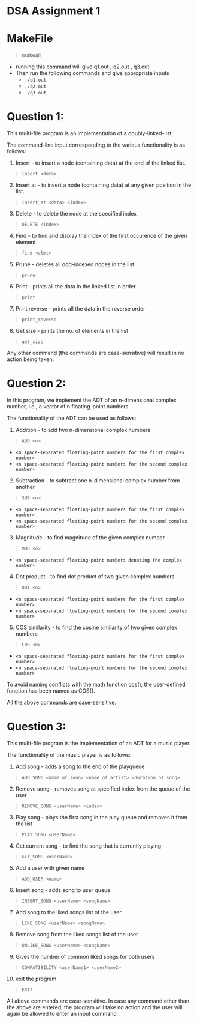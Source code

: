 # DSA Assignment 1

# MakeFile
> makeall
 - running this command will give q1.out , q2.out , q3.out
 - Then run the following commands and give appropriate inputs
    - `./q1.out`
    - `./q2.out`
    - `./q3.out`

# Question 1:
This multi-file program is an implementation of a doubly-linked-list.

The command-line input corresponding to the various functionality is as follows:

1. Insert - to insert a node (containing data) at the end of the linked list.
> `insert <data>` 
2. Insert at - to insert a node (containing data) at any given position in the list.
> `insert_at <data> <index>`
3. Delete - to delete the node at the specified index
> `DELETE <index>`
4. Find - to find and display the index of the first occurence of the given element
> `find <elmt>`
5. Prune - deletes all odd-indexed nodes in the list
> `prune`
6. Print - prints all the data in the linked list in order
> `print`
7. Print reverse - prints all the data in the reverse order
> `print_reverse`
8. Get size - prints the no. of elements in the list
> `get_size`

Any other command (the commands are case-sensitive) will result in no action being taken.


# Question 2:
In this program, we implement the ADT of an n-dimensional complex number, i.e., a vector of n floating-point numbers.

The functionality of the ADT can be used as follows:

1. Addition - to add two n-dimensional complex numbers
> `ADD <n>`
 - `<n space-separated floating-point numbers for the first complex number>`
 - `<n space-separated floating-point numbers for the second complex number>`

2. Subtraction - to subtract one n-dimensional complex number from another
> `SUB <n>`
 - `<n space-separated floating-point numbers for the first complex number>`
 - `<n space-separated floating-point numbers for the second complex number>`

3. Magnitude - to find magnitude of the given complex number
> `MOD <n>`
 - `<n space-separated floating-point numbers denoting the complex number>`

4. Dot product - to find dot product of two given complex numbers
> `DOT <n>`
 - `<n space-separated floating-point numbers for the first complex number>`
 - `<n space-separated floating-point numbers for the second complex number>`

5. COS similarity - to find the cosine similarity of two given complex numbers
> `COS <n>`
 - `<n space-separated floating-point numbers for the first complex number>`
 - `<n space-separated floating-point numbers for the second complex number>`

To avoid naming conflicts with the math function cos(), the user-defined function has been named as COS().

All the above commands are case-sensitive.

# Question 3:
This multi-file program is the implementation of an ADT for a music player.

The functionality of the music player is as follows:

1. Add song - adds a song to the end of the playqueue
> `ADD_SONG <name of song> <name of artist> <duration of song>`
2. Remove song - removes song at specified index from the queue of the user
> `REMOVE_SONG <userName> <index>`
3. Play song - plays the first song in the play queue and removes it from the list
> `PLAY_SONG <userName>`
4. Get current song - to find the song that is currently playing
> `GET_SONG <userName>`
5. Add a user with given name
> `ADD_USER <name>`
6. Insert song - adds song to user queue  
> `INSERT_SONG <userName> <songName>`
7. Add song to the liked songs list of the user 
> `LIKE_SONG <userName> <songName>`
8. Remove song from the liked songs list of the user
> `UNLIKE_SONG <userName> <songName>`
9. Gives the number of common liked songs for both users 
> `COMPATIBILITY <userName1> <userName2>`
10. exit the program
> `EXIT`

All above commands are case-sensitive. In case any command other than the above are entered, the program will take no action and the user will again be allowed to enter an input command